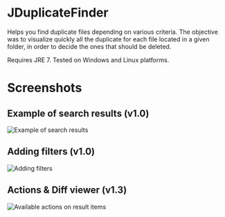 JDuplicateFinder
================

Helps you find duplicate files depending on various criteria.
The objective was to visualize quickly all the duplicate for each file located in a given folder, in order to decide the ones that should be deleted.


Requires JRE 7. Tested on Windows and Linux platforms.


Screenshots
================
Example of search results (v1.0)
--
![Example of search results](https://raw.github.com/nanawel/jduplicatefinder/master/docs/screenshot-001.png)

Adding filters (v1.0)
--
![Adding filters](https://raw.github.com/nanawel/jduplicatefinder/master/docs/screenshot-002.png)

Actions & Diff viewer (v1.3)
--
![Available actions on result items](https://raw.github.com/nanawel/jduplicatefinder/master/docs/screenshot-004.png)
